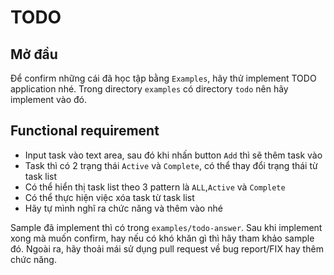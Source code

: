 # TODO

## Mở đầu
Để confirm những cái đã học tập bằng `Examples`, hãy thử implement TODO application nhé. Trong directory `examples` có directory `todo` nên hãy implement vào đó.

## Functional requirement
- Input task vào text area, sau đó khi nhấn button `Add` thì sẽ thêm task vào
- Task thì có 2 trạng thái `Active` và `Complete`, có thể thay đổi trạng thái từ task list
- Có thể hiển thị task list theo 3 pattern là `ALL`,`Active` và `Complete`
- Có thể thực hiện việc xóa task từ task list
- Hãy tự mình nghĩ ra chức năng và thêm vào nhé

Sample đã implement thì có trong `examples/todo-answer`. Sau khi implement xong mà muốn confirm, hay nếu có khó khăn gì thì hãy tham khảo sample đó. Ngoài ra, hãy thoải mái sử dụng pull request về bug report/FIX hay thêm chức năng.